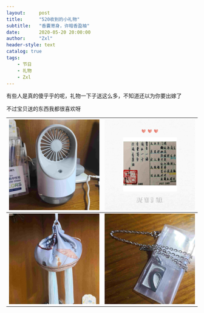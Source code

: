 ```yaml
---
layout:     post
title:      "520收到的小礼物"
subtitle:   "香囊寄身，许暗香盈袖"
date:       2020-05-20 20:00:00
author:     "Zxl"
header-style: text
catalog: true
tags:
    - 节日
    - 礼物
    - Zxl
---
```


有些人是真的傻乎乎的呢，礼物一下子送这么多，不知道还以为你要出嫁了

不过宝贝送的东西我都很喜欢呀


<p id = "build"></p>


| ![1](../img/in-post/2020-05-20-zx_present/1.jpg) | ![1](../img/in-post/2020-05-20-zx_present/2.jpg) |
| ------------------------------------------------ | ------------------------------------------------ |
| ![1](../img/in-post/2020-05-20-zx_present/3.jpg) | ![1](../img/in-post/2020-05-20-zx_present/4.jpg) |

